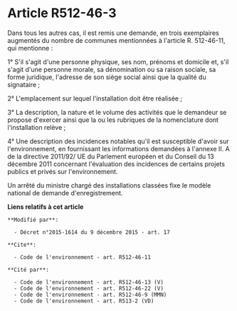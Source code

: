 # Article R512-46-3

Dans tous les autres cas, il est remis une demande, en trois exemplaires augmentés du nombre de communes mentionnées à
l'article R. 512-46-11, qui mentionne : 

1° S'il s'agit d'une personne physique, ses nom, prénoms et domicile et, s'il s'agit d'une personne morale, sa dénomination
ou sa raison sociale, sa forme juridique, l'adresse de son siège social ainsi que la qualité du signataire ; 

2° L'emplacement sur lequel l'installation doit être réalisée ; 

3° La description, la nature et le volume des activités que le demandeur se propose d'exercer ainsi que la ou les rubriques
de la nomenclature dont l'installation relève ;

4° Une description des incidences notables qu'il est susceptible d'avoir sur l'environnement, en fournissant les informations
demandées à l'annexe II. A de la directive 2011/92/ UE du Parlement européen et du Conseil du 13 décembre 2011 concernant
l'évaluation des incidences de certains projets publics et privés sur l'environnement.

Un arrêté du ministre chargé des installations classées fixe le modèle national de demande d'enregistrement.

**Liens relatifs à cet article**

	**Modifié par**:

	  - Décret n°2015-1614 du 9 décembre 2015 - art. 17

	**Cite**:

	  - Code de l'environnement - art. R512-46-11

	**Cité par**:

	  - Code de l'environnement - art. R512-46-13 (V)
	  - Code de l'environnement - art. R512-46-22 (V)
	  - Code de l'environnement - art. R512-46-9 (MMN)
	  - Code de l'environnement - art. R513-2 (VD)
